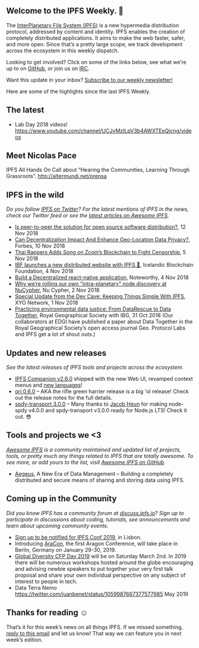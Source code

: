 ## Welcome to the IPFS Weekly. 👋

The [InterPlanetary File System (IPFS)](https://ipfs.io/) is a new hypermedia distribution protocol, addressed by content and identity. IPFS enables the creation of completely distributed applications. It aims to make the web faster, safer, and more open. Since that’s a pretty large scope, we track development across the ecosystem in this weekly dispatch.

Looking to get involved? Click on some of the links below, see what we’re up to on [GitHub](https://github.com/ipfs), or join us on [IRC](https://riot.im/app/#/room/#ipfs:matrix.org).

Want this update in your inbox? [Subscribe to our weekly newsletter!](https://tinyletter.com/ipfsnewsletter)

Here are some of the highlights since the last IPFS Weekly.

## The latest

+ Lab Day 2018 videos! https://www.youtube.com/channel/UCJvMzILpV3b4AWXTEeQjcng/videos

## Meet Nicolas Pace
IPFS All Hands On Call about “Hearing the Communities, Learning Through Grassroots”. http://altermundi.net/prensa

## IPFS in the wild
*Do you follow [IPFS on Twitter](https://twitter.com/IPFSbot)? For the latest mentions of IPFS in the news, check our Twitter feed or see the [latest articles on Awesome IPFS](https://awesome.ipfs.io/categories/articles/).* 

+ [Is peer-to-peer the solution for open source software distribution?](https://medium.com/@probonopd/is-peer-to-peer-the-solution-for-open-source-software-distribution-ae92065cbf61), 12 Nov 2018
+ [Can Decentralization Impact And Enhance Geo-Location Data Privacy?](https://www.forbes.com/sites/yoavvilner/2018/11/10/can-decentralization-impact-and-enhance-geo-location-data-privacy/#60f6619863f8), Forbes, 10 Nov 2018
+ [Thai Rappers Adds Song on Zcoin’s Blockchain to Fight Censorship](https://coinjournal.net/thai-rappers-adds-song-on-zcoins-blockchain-to-fight-censorship/), 5 Nov 2018
+ [IBF launches a new distributed website with IPFS 🎉](https://medium.com/icelandic-blockchain-foundation/ibf-launches-a-new-distributed-website-with-ipfs-5d67536816bd), Icelandic Blockchain Foundation, 4 Nov 2018
+ [Build a Decentralized react-native application](https://blog.usejournal.com/build-a-decentralized-react-native-application-9897b5d88641), Noteworthy, 4 Nov 2018
+ [Why we’re rolling our own “intra-planetary” node discovery at NuCypher](https://blog.nucypher.com/why-were-rolling-our-own-intra-planetary-node-discovery-at-nucypher-beeb53018b0), Nu Cypher, 2 Nov 2018
+ [Special Update from the Dev Cave: Keeping Things Simple With IPFS](https://medium.com/xyonetwork/special-update-from-the-dev-cave-keeping-things-simple-with-ipfs-208ee0c9d0d8), XYO Network, 1 Nov 2018
+ [Practicing environmental data justice: From DataRescue to Data Together](https://rgs-ibg.onlinelibrary.wiley.com/doi/10.1002/geo2.61), Royal Geographical Society with IBG, 31 Oct 2018 (Our collaborators at EDGI have published a paper about Data Together in the Royal Geographical Society’s open access journal Geo. Protocol Labs and IPFS get a lot of shout outs.)


## Updates and new releases
*See the latest releases of IPFS tools and projects across the ecosystem.*

+ [IPFS Companion v2.6.0](https://github.com/ipfs-shipyard/ipfs-companion/releases/tag/v2.6.0) shipped with the new Web UI, revamped context menus and [new languages](https://www.transifex.com/ipfs/ipfs-companion)!
+ [qri 0.6.0](https://github.com/qri-io/qri/releases/tag/v0.6.0) – AKA the rifle green harrier release is a big 'ol release! Check out the release notes for the full details.
+ [spdy-transport 3.0.0](https://www.npmjs.com/package/spdy-transport) – Many thanks to [Jacob Heun](https://twitter.com/jacobheun) for making node-spdy v4.0.0 and spdy-transport v3.0.0 ready for Node.js LTS! Check it out. 😎


## Tools and projects we <3
*[Awesome IPFS](https://awesome.ipfs.io/) is a community maintained and updated list of projects, tools, or pretty much any things related to IPFS that are totally awesome. To see more, or add yours to the list, visit [Awesome IPFS on GitHub](https://github.com/ipfs/awesome-ipfs).* 

+ [Aegeus](https://aegeus.io/), A New Era of Data Management – Building a completely distributed and secure means of sharing and storing data using IPFS.


## Coming up in the Community
*Did you know IPFS has a community forum at [discuss.ipfs.io](https://discuss.ipfs.io/)? Sign up to participate in discussions about coding, tutorials, see announcements and learn about upcoming community events.*

+ [Sign up to be notified for IPFS Conf 2019](https://docs.google.com/forms/d/e/1FAIpQLSfJVVPwvp6RY3MUg1zAVl1g_5y2nGb7WJIMI1Hs6glzm7FLHQ/viewform), in Lisbon.
+ Introducing [AraCon](https://blog.aragon.org/announcing-aracon-the-aragon-conference/), the first Aragon Conference, will take place in Berlin, Germany on January 29-30, 2019.
+ [Global Diversity CFP Day 2019](https://www.globaldiversitycfpday.com/) will be on Saturday March 2nd. In 2019 there will be numerous workshops hosted around the globe encouraging and advising newbie speakers to put together your very first talk proposal and share your own individual perspective on any subject of interest to people in tech.
+ Data Terra Nemo https://twitter.com/juanbenet/status/1059987667377577985 May 2019

## Thanks for reading ☺️

That’s it for this week’s news on all things IPFS. If we missed something, [reply to this email](mailto:newsletter@ipfs.io) and let us know! That way we can feature you in next week’s edition. 
